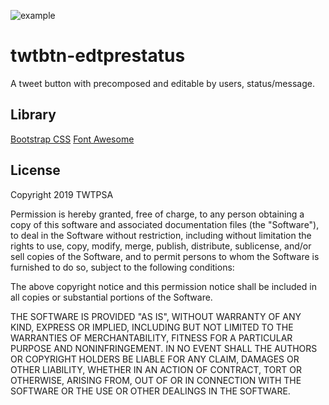 ![example](https://i.postimg.cc/DzHCsW-S5/twtbtn-edtprestatus.png)

# twtbtn-edtprestatus
A tweet button with precomposed and editable by users, status/message.

## Library

[Bootstrap CSS](https://getbootstrap.com/)
[Font Awesome](https://fontawesome.com/)

## License

Copyright 2019 TWTPSA

Permission is hereby granted, free of charge, to any person obtaining a copy of this software and associated documentation files (the "Software"), to deal in the Software without restriction, including without limitation the rights to use, copy, modify, merge, publish, distribute, sublicense, and/or sell copies of the Software, and to permit persons to whom the Software is furnished to do so, subject to the following conditions:

The above copyright notice and this permission notice shall be included in all copies or substantial portions of the Software.

THE SOFTWARE IS PROVIDED "AS IS", WITHOUT WARRANTY OF ANY KIND, EXPRESS OR IMPLIED, INCLUDING BUT NOT LIMITED TO THE WARRANTIES OF MERCHANTABILITY, FITNESS FOR A PARTICULAR PURPOSE AND NONINFRINGEMENT. IN NO EVENT SHALL THE AUTHORS OR COPYRIGHT HOLDERS BE LIABLE FOR ANY CLAIM, DAMAGES OR OTHER LIABILITY, WHETHER IN AN ACTION OF CONTRACT, TORT OR OTHERWISE, ARISING FROM, OUT OF OR IN CONNECTION WITH THE SOFTWARE OR THE USE OR OTHER DEALINGS IN THE SOFTWARE.
